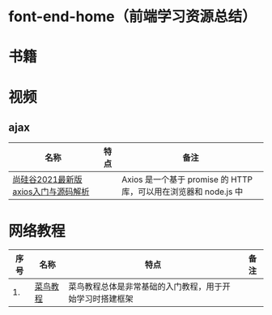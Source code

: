 # font-end-home（前端学习资源总结）
# 书籍

# 视频
## ajax
|名称|特点|备注 |
|----|----|----|
|[尚硅谷2021最新版axios入门与源码解析](https://www.bilibili.com/video/BV1wr4y1K7tq?p=1)||Axios 是一个基于 promise 的 HTTP 库，可以用在浏览器和 node.js 中| 

# 网络教程
|序号 |名称|特点|备注 |
|----|----|----|----|
|1.|[菜鸟教程](https://www.runoob.com/)|菜鸟教程总体是非常基础的入门教程，用于开始学习时搭建框架| 

